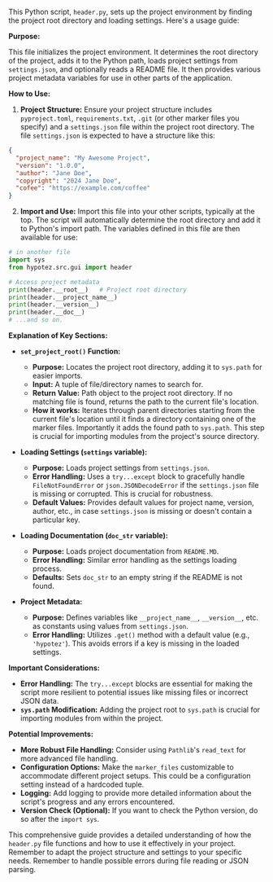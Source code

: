 This Python script, `header.py`, sets up the project environment by finding the project root directory and loading settings.  Here's a usage guide:

**Purpose:**

This file initializes the project environment.  It determines the root directory of the project, adds it to the Python path, loads project settings from `settings.json`, and optionally reads a README file.  It then provides various project metadata variables for use in other parts of the application.


**How to Use:**

1. **Project Structure:**  Ensure your project structure includes `pyproject.toml`, `requirements.txt`, `.git` (or other marker files you specify) and a `settings.json` file within the project root directory.  The file `settings.json` is expected to have a structure like this:


```json
{
  "project_name": "My Awesome Project",
  "version": "1.0.0",
  "author": "Jane Doe",
  "copyright": "2024 Jane Doe",
  "cofee": "https://example.com/coffee"
}
```

2. **Import and Use:**  Import this file into your other scripts, typically at the top. The script will automatically determine the root directory and add it to Python's import path.  The variables defined in this file are then available for use:


```python
# in another file
import sys
from hypotez.src.gui import header

# Access project metadata
print(header.__root__)   # Project root directory
print(header.__project_name__)
print(header.__version__)
print(header.__doc__)
# ...and so on.
```


**Explanation of Key Sections:**


* **`set_project_root()` Function:**
    * **Purpose:** Locates the project root directory, adding it to `sys.path` for easier imports.
    * **Input:** A tuple of file/directory names to search for.
    * **Return Value:** Path object to the project root directory.   If no matching file is found, returns the path to the current file's location.
    * **How it works:** Iterates through parent directories starting from the current file's location until it finds a directory containing one of the marker files.  Importantly it adds the found path to `sys.path`. This step is crucial for importing modules from the project's source directory.

* **Loading Settings (`settings` variable):**
   * **Purpose:** Loads project settings from `settings.json`.
   * **Error Handling:** Uses a `try...except` block to gracefully handle `FileNotFoundError` or `json.JSONDecodeError` if the `settings.json` file is missing or corrupted. This is crucial for robustness.
   * **Default Values:** Provides default values for project name, version, author, etc., in case `settings.json` is missing or doesn't contain a particular key.


* **Loading Documentation (`doc_str` variable):**
   * **Purpose:** Loads project documentation from `README.MD`.
   * **Error Handling:**  Similar error handling as the settings loading process.
   * **Defaults:** Sets `doc_str` to an empty string if the README is not found.


* **Project Metadata:**
   * **Purpose:** Defines variables like `__project_name__`, `__version__`, etc. as constants using values from `settings.json`.
   * **Error Handling:** Utilizes `.get()` method with a default value (e.g., `'hypotez'`). This avoids errors if a key is missing in the loaded settings.


**Important Considerations:**


* **Error Handling:** The `try...except` blocks are essential for making the script more resilient to potential issues like missing files or incorrect JSON data.
* **`sys.path` Modification:**  Adding the project root to `sys.path` is crucial for importing modules from within the project.


**Potential Improvements:**


* **More Robust File Handling:**  Consider using `Pathlib`'s `read_text` for more advanced file handling.
* **Configuration Options:** Make the `marker_files` customizable to accommodate different project setups.  This could be a configuration setting instead of a hardcoded tuple.
* **Logging:** Add logging to provide more detailed information about the script's progress and any errors encountered.
* **Version Check (Optional):** If you want to check the Python version, do so after the `import sys`.


This comprehensive guide provides a detailed understanding of how the `header.py` file functions and how to use it effectively in your project. Remember to adapt the project structure and settings to your specific needs. Remember to handle possible errors during file reading or JSON parsing.